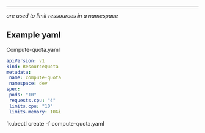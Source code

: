 ***
*are used to limit ressources in a namespace*
## Example yaml
Compute-quota.yaml
```yaml
apiVersion: v1
kind: ResourceQuota
metadata:
 name: compute-quota
 namespace: dev
spec:
 pods: "10"
 requests.cpu: "4"
 limits.cpu: "10"
 limits.memory: 10Gi
```
`kubectl create -f compute-quota.yaml
